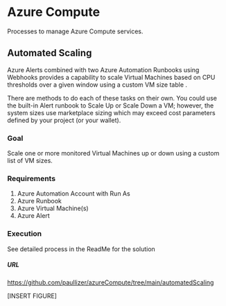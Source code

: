 # Azure Compute
Processes to manage Azure Compute services.



## Automated Scaling

Azure Alerts combined with two Azure Automation Runbooks using Webhooks provides a capability to scale Virtual Machines based on CPU thresholds over a given window using a custom VM size table .

There are methods to do each of these tasks on their own. You could use the built-in Alert runbook to Scale Up or Scale Down a VM; however, the system sizes use marketplace sizing which may exceed cost parameters defined by your project (or your wallet).

### Goal

Scale one or more monitored Virtual Machines up or down using a custom list of VM sizes.

### Requirements

1. Azure Automation Account with Run As
2. Azure Runbook
3. Azure Virtual Machine(s)
4. Azure Alert

### Execution

See detailed process in the ReadMe for the solution

##### URL

https://github.com/paullizer/azureCompute/tree/main/automatedScaling



[INSERT FIGURE]
